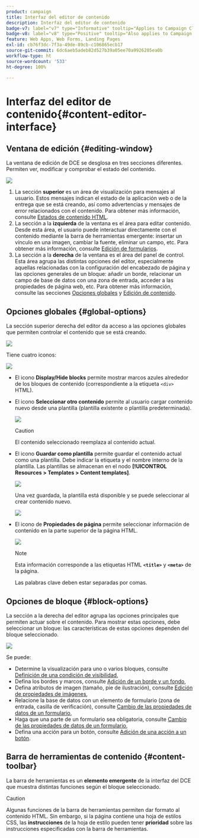 ```yaml
---
product: campaign
title: Interfaz del editor de contenido
description: Interfaz del editor de contenido
badge-v7: label="v7" type="Informative" tooltip="Applies to Campaign Classic v7"
badge-v8: label="v8" type="Positive" tooltip="Also applies to Campaign v8"
feature: Web Apps, Web Forms, Landing Pages
exl-id: cb76f3dc-7f3a-49de-89cb-c106865ecb17
source-git-commit: 6dc6aeb5adeb82d527b39a05ee70a9926205ea0b
workflow-type: ht
source-wordcount: '533'
ht-degree: 100%

---
```


# Interfaz del editor de contenido{#content-editor-interface}



## Ventana de edición {#editing-window}

La ventana de edición de DCE se desglosa en tres secciones diferentes. Permiten ver, modificar y comprobar el estado del contenido.

![](assets/dce_decoupe_window_nb.png)

1. La sección **superior** es un área de visualización para mensajes al usuario. Estos mensajes indican el estado de la aplicación web o de la entrega que se está creando, así como advertencias y mensajes de error relacionados con el contenido. Para obtener más información, consulte [Estados de contenido HTML](content-editing-best-practices.md#html-content-statuses).
1. La sección a la **izquierda** de la ventana es el área para editar contenido. Desde esta área, el usuario puede interactuar directamente con el contenido mediante la barra de herramientas emergente: insertar un vínculo en una imagen, cambiar la fuente, eliminar un campo, etc. Para obtener más información, consulte [Edición de formularios](editing-content.md#editing-forms).
1. La sección a la **derecha** de la ventana es el área del panel de control. Esta área agrupa las distintas opciones del editor, especialmente aquellas relacionadas con la configuración del encabezado de página y las opciones generales de un bloque: añadir un borde, relacionar un campo de base de datos con una zona de entrada, acceder a las propiedades de página web, etc. Para obtener más información, consulte las secciones [Opciones globales](#global-options) y [Edición de contenido](editing-content.md).

## Opciones globales {#global-options}

La sección superior derecha del editor da acceso a las opciones globales que permiten controlar el contenido que se está creando.

![](assets/dce_global_options.png)

Tiene cuatro iconos:

![](assets/dce_icons_sidebar.png)

* El icono **Display/Hide blocks** permite mostrar marcos azules alrededor de los bloques de contenido (correspondiente a la etiqueta `<div>` HTML).

* El icono **Seleccionar otro contenido** permite al usuario cargar contenido nuevo desde una plantilla (plantilla existente o plantilla predeterminada).

   ![](assets/dce_popup_templatechoice.png)

   >[!CAUTION]
   >
   >El contenido seleccionado reemplaza al contenido actual.

* El icono **Guardar como plantilla** permite guardar el contenido actual como una plantilla. Debe indicar la etiqueta y el nombre interno de la plantilla. Las plantillas se almacenan en el nodo **[!UICONTROL Resources > Templates > Content templates]**.

   ![](assets/dce_popup_savetemplate.png)

   Una vez guardada, la plantilla está disponible y se puede seleccionar al crear contenido nuevo.

   ![](assets/dce_create_fromtemplate.png)

* El icono de **Propiedades de página** permite seleccionar información de contenido en la parte superior de la página HTML.

   ![](assets/dce_popup_headerhtml.png)

   >[!NOTE]
   >
   >Esta información corresponde a las etiquetas HTML **`<title>`** y **`<meta>`** de la página.
   >
   >Las palabras clave deben estar separadas por comas.

## Opciones de bloque {#block-options}

La sección a la derecha del editor agrupa las opciones principales que permiten actuar sobre el contenido. Para mostrar estas opciones, debe seleccionar un bloque: las características de estas opciones dependen del bloque seleccionado.

![](assets/dce_right_section.png)

Se puede:

* Determine la visualización para uno o varios bloques, consulte [Definición de una condición de visibilidad](editing-content.md#defining-a-visibility-condition),
* Defina los bordes y marcos, consulte [Adición de un borde y un fondo](editing-content.md#adding-a-border-and-background),
* Defina atributos de imagen (tamaño, pie de ilustración), consulte [Edición de propiedades de imágenes](editing-content.md#editing-image-properties),
* Relacione la base de datos con un elemento de formulario (zona de entrada, casilla de verificación), consulte [Cambio de las propiedades de datos de un formulario](editing-content.md#changing-the-data-properties-for-a-form),
* Haga que una parte de un formulario sea obligatoria, consulte [Cambio de las propiedades de datos de un formulario](editing-content.md#changing-the-data-properties-for-a-form),
* Defina una acción para un botón, consulte [Adición de una acción a un botón](editing-content.md#adding-an-action-to-a-button).

## Barra de herramientas de contenido {#content-toolbar}

La barra de herramientas es un **elemento emergente** de la interfaz del DCE que muestra distintas funciones según el bloque seleccionado.

>[!CAUTION]
>
>Algunas funciones de la barra de herramientas permiten dar formato al contenido HTML. Sin embargo, si la página contiene una hoja de estilos CSS, las **instrucciones** de la hoja de estilo pueden tener **prioridad** sobre las instrucciones especificadas con la barra de herramientas.
